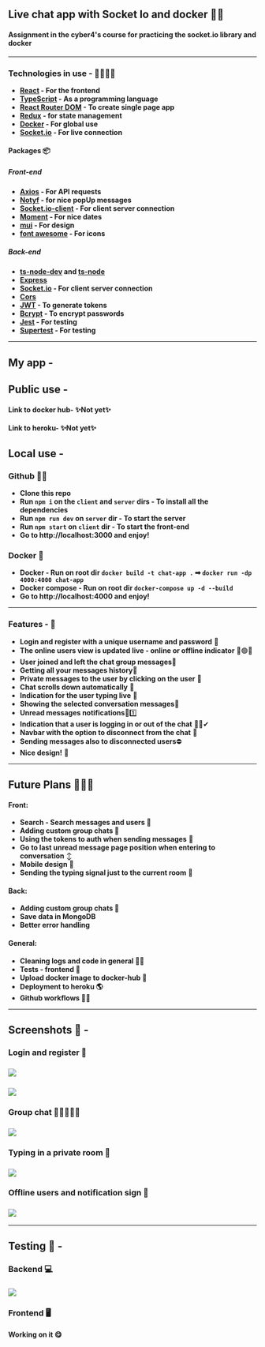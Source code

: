 ## Live chat app with Socket Io and docker 💬🐋

#### Assignment in the cyber4's course for practicing the socket.io library and docker

---

### Technologies in use - 👩‍💻👨‍💻

- **[React](https://reactjs.org/) - For the frontend**
- **[TypeScript](https://www.typescriptlang.org/) - As a programming language**
- **[React Router DOM](https://www.npmjs.com/package/react-router-dom) - To create single page app**
- **[Redux](https://redux.js.org/) - for state management**
- **[Docker](https://www.docker.com/) - For global use**
- **[Socket.io](https://socket.io/) - For live connection**

#### Packages 📦

##### Front-end

- **[Axios](https://www.npmjs.com/package/axios) - For API requests**
- **[Notyf](https://www.npmjs.com/package/notyf) - for nice popUp messages**
- **[Socket.io-client](https://socket.io/docs/v4/client-api/) - For client server connection**
- **[Moment](https://momentjs.com/) - For nice dates**
- **[mui](https://mui.com/) - For design**
- **[font awesome](https://fontawesome.com/icons/user?s=solid) - For icons**

##### Back-end

- **[ts-node-dev](https://www.npmjs.com/package/ts-node-dev) and [ts-node](https://www.npmjs.com/package/ts-node)**
- **[Express](https://www.npmjs.com/package/express)**
- **[Socket.io](https://socket.io/) - For client server connection**
- **[Cors](https://www.npmjs.com/package/cors)**
- **[JWT](https://jwt.io/) - To generate tokens**
- **[Bcrypt](https://www.npmjs.com/package/bcrypt) - To encrypt passwords**
- **[Jest](https://jestjs.io/docs/) - For testing**
- **[Supertest](https://www.npmjs.com/package/supertest) - For testing**

---

## My app -

## Public use -

<!-- [Dockerhub-ramab2108/socket-chat](https://hub.docker.com/repository/docker/ramab2108/socket-chat) -->

#### Link to docker hub- ✨Not yet✨

#### Link to heroku- ✨Not yet✨

## Local use -

### Github 🐱‍👤

- **Clone this repo**
- **Run `npm i` on the `client` and `server` dirs - To install all the dependencies**
- **Run `npm run dev` on `server` dir - To start the server**
- **Run `npm start` on `client` dir - To start the front-end**
- **Go to http://localhost:3000 and enjoy!**

### Docker 🐋

- **Docker - Run on root dir `docker build -t chat-app .` ➡ `docker run -dp 4000:4000 chat-app`**
- **Docker compose - Run on root dir `docker-compose up -d --build`**
- **Go to http://localhost:4000 and enjoy!**

---

### Features - 💫

- **Login and register with a unique username and password** 👤
- **The online users view is updated live - online or offline indicator** 🔴🟢👥
- **User joined and left the chat group messages**🚪
- **Getting all your messages history**📅
- **Private messages to the user by clicking on the user** 🔏
- **Chat scrolls down automatically** 🔽
- **Indication for the user typing live** 💬
- **Showing the selected conversation messages**👥
- **Unread messages notifications**🔴1️⃣
- **Indication that a user is logging in or out of the chat** 👤❌✔
- **Navbar with the option to disconnect from the chat** 🚪
- **Sending messages also to disconnected users**⛔
- **Nice design!** 💅

---

## Future Plans 📅👩‍🚀

#### Front:

- **Search - Search messages and users 🔎**
- **Adding custom group chats 👥**
- **Using the tokens to auth when sending messages** 🚫
- **Go to last unread message page position when entering to conversation** ↕
- **Mobile design** 📱
- **Sending the typing signal just to the current room** 💬

#### Back:

- **Adding custom group chats 👥**
- **Save data in MongoDB**
- **Better error handling**

#### General:

- **Cleaning logs and code in general 🧹🧼**
- **Tests - frontend 💯**
- **Upload docker image to docker-hub 🐳**
- **Deployment to heroku 🌎**
- **Github workflows 🐱‍💻**

---

## Screenshots 📸 -

### Login and register 🔐

### <img src="./README-PICS/login.png"/>

### <img src="./README-PICS/register.png"/>

### Group chat 👩‍🦰🧑👨‍🦱

### <img src="./README-PICS/group-chat.png"/>

### Typing in a private room 🤫

### <img src="./README-PICS/typing.png"/>

### Offline users and notification sign 🔴

### <img src="./README-PICS/offline-user.png"/>

---

## Testing 💯 -

### Backend 💻

### <img src="./README-PICS/testing-back.png"/>

### Frontend 🖥

#### Working on it 😋
